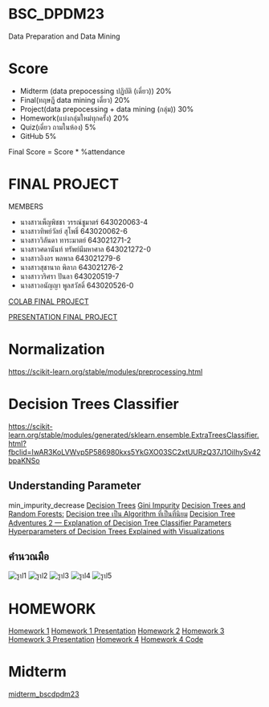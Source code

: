 
# BSC_DPDM23
Data Preparation and Data Mining

# Score
- Midterm (data prepocessing ปฏิบัติ (เดี่ยว)) 20%
- Final(ทฤษฎี data mining เดี่ยว) 20% 
- Project(data prepocessing + data mining (กลุ่ม)) 30% 
- Homework(แบ่งกลุ่มใหม่ทุกครั้ง) 20% 
- Quiz(เดี่ยว ถามในห้อง) 5%
- GitHub 5%

Final Score = Score * %attendance

# FINAL PROJECT
MEMBERS
- นางสาวเพ็ญพิชชา วรรณ์ชูมาตร์ 643020063-4
- นางสาวทิพย์วัลย์ สุโพธิ์ 643020062-6
- นางสาววิลันดา ทาระมาตย์ 643021271-2
- นางสาวศดานันท์ ทรัพย์มีมหาศาล 643021272-0
- นางสาวอิงอร พลพาล 643021279-6
- นางสาวสุชานาถ พิลาภ 643021276-2
- นางสาววริศรา ปันลา 643020519-7
- นางสาวอนัญญา พูลสวัสดิ์ 643020526-0

[COLAB FINAL PROJECT](https://colab.research.google.com/github/Thippawan72/BSC_DPDM23/blob/main/Group_project2.ipynb#scrollTo=qJo7GHxMBKHe)

[PRESENTATION FINAL PROJECT](https://www.canva.com/design/DAF9q7VmDk0/rsxbZfN8ahvtKGPRJckMVQ/edit)
# Normalization
https://scikit-learn.org/stable/modules/preprocessing.html
# Decision  Trees Classifier
https://scikit-learn.org/stable/modules/generated/sklearn.ensemble.ExtraTreesClassifier.html?fbclid=IwAR3KoLVWvp5P586980kxs5YkGXO03SC2xtUURzQ37J1OiIhySv42bpaKNSo
## Understanding Parameter
min_impurity_decrease
[Decision Trees](https://medium.com/@ompramod9921/decision-trees-91530198a5a5)
[Gini Impurity](https://www.learndatasci.com/glossary/gini-impurity/?fbclid=IwAR2D8SFiEFzByRt2h52gxospduhZ7EGXe26MDpHPWpi65OZsc1Y5KNkBKEg)
[Decision Trees and Random Forests:](https://towardsdatascience.com/decision-trees-and-random-forests-74b89a374db)
[Decision tree เป็น Algorithm ที่เป็นที่นิยม](https://guopai.github.io/ml-blog09.html?fbclid=IwAR38BkNaQCj_bUN4C4gduoZ2wObqjKpsS6rcG-OkWoMHLZ7L6o2OgLu4wkc#:~:text=gini%20%E0%B8%9A%E0%B9%88%E0%B8%87%E0%B8%8A%E0%B8%B5%E0%B9%89%E0%B8%84%E0%B8%A7%E0%B8%B2%E0%B8%A1%20%22%E0%B8%9A%E0%B8%A3%E0%B8%B4%E0%B8%AA%E0%B8%B8%E0%B8%97%E0%B8%98%E0%B8%B4%E0%B9%8C,%E0%B9%80%E0%B8%87%E0%B8%B7%E0%B9%88%E0%B8%AD%E0%B8%99%E0%B9%84%E0%B8%82%20Node%20%E0%B8%99%E0%B8%B5%E0%B9%89%20%E0%B8%A1%E0%B8%B5%2039)
[Decision Tree Adventures 2 — Explanation of Decision Tree Classifier Parameters](https://medium.datadriveninvestor.com/decision-tree-adventures-2-explanation-of-decision-tree-classifier-parameters-84776f39a28)
[Hyperparameters of Decision Trees Explained with Visualizations](https://medium.com/@rohan5076/hyperparameters-of-decision-trees-explained-with-visualizations-194544c32d4)
## คำนวณมือ
![รูป1](https://miro.medium.com/v2/resize:fit:640/format:webp/1*Bn3d4Z62sof3K4U1_0pSlQ.jpeg)
![รูป2](https://miro.medium.com/v2/resize:fit:828/format:webp/1*z-4Jf9apbzR8pGb21zp4Yg.jpeg)
![รูป3](https://miro.medium.com/v2/resize:fit:828/format:webp/1*aijsn0o8D9MewcNe7zSzoQ.png)
![รูป4](https://miro.medium.com/v2/resize:fit:1400/format:webp/1*7-dqLeHcaAhYD7XirIfTqA.png)
![รูป5](https://miro.medium.com/v2/resize:fit:828/format:webp/1*4v0BsPTILqi1ExpPKPoLOQ.png)
# HOMEWORK
[Homework 1](https://colab.research.google.com/github/Thippawan72/BSC_DPDM23/blob/main/%E0%B8%AA%E0%B8%B3%E0%B9%80%E0%B8%99%E0%B8%B2%E0%B8%82%E0%B8%AD%E0%B8%87_Frequent_Patterns_HW1.ipynb)
[Homework 1 Presentation](https://drive.google.com/file/d/1DRoCRGPNx_HteuV6oekoBAz36JpcOqEZ/view?fbclid=IwAR13pYHMsqH1ATlOtOItimKVpmEvLP4z1PEpxgPbEIKK4Pu76m7R9Jhdsdg)
[Homework 2](https://drive.google.com/file/d/1M4IIztHVlRdbMp85-QZTwu2dgFZgryve/view)
[Homework 3](https://colab.research.google.com/github/Thippawan72/BSC_DPDM23/blob/main/HW3.ipynb)
[Homework 3 Presentation](https://www.canva.com/design/DAF6ZMysqvk/xlPnEaKOWL5sxurDboTyAw/edit)
[Homework 4](https://github.com/Thippawan72/BSC_DPDM23/blob/main/HW4_643020062-6_%E0%B8%97%E0%B8%B4%E0%B8%9E%E0%B8%A2%E0%B9%8C%E0%B8%A7%E0%B8%B1%E0%B8%A5%E0%B8%A2%E0%B9%8C%20%E0%B8%AA%E0%B8%B8%E0%B9%82%E0%B8%9E%E0%B8%98%E0%B8%B4%E0%B9%8C.pdf)
[Homework 4 Code](https://colab.research.google.com/github/Thippawan72/BSC_DPDM23/blob/main/Classificationmin__Code_Homework4.ipynb)
# Midterm
[midterm_bscdpdm23](https://colab.research.google.com/github/Thippawan72/BSC_DPDM23/blob/main/midterm_bscdpdm23.ipynb)
